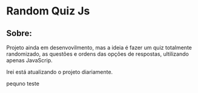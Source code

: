 <h1>
Random Quiz Js
</h1>

## Sobre:
Projeto ainda em desenvovilmento, mas a ideia é fazer um quiz totalmente randomizado, as questões e ordens das opções de respostas, ultilizando apenas JavaScrip.

Irei está atualizando o projeto diariamente. 

pequno teste